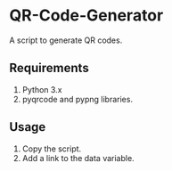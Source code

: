 # QR-Code-Generator
A script to generate QR codes.

## Requirements
1. Python 3.x
2. pyqrcode and pypng libraries.

## Usage
1. Copy the script.
2. Add a link to the data variable.
